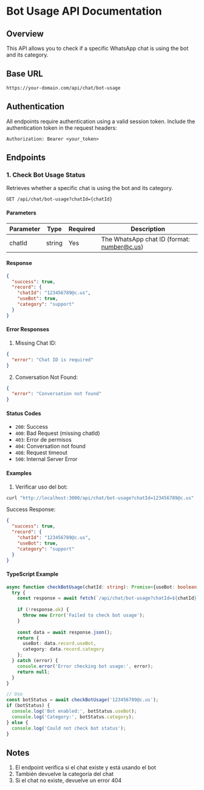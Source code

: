 # Bot Usage API Documentation

## Overview

This API allows you to check if a specific WhatsApp chat is using the bot and its category.

## Base URL

```
https://your-domain.com/api/chat/bot-usage
```

## Authentication

All endpoints require authentication using a valid session token. Include the authentication token in the request headers:

```
Authorization: Bearer <your_token>
```

## Endpoints

### 1. Check Bot Usage Status

Retrieves whether a specific chat is using the bot and its category.

```
GET /api/chat/bot-usage?chatId={chatId}
```

#### Parameters

| Parameter | Type   | Required | Description                                    |
|-----------|--------|----------|------------------------------------------------|
| chatId    | string | Yes      | The WhatsApp chat ID (format: number@c.us)    |

#### Response

```json
{
  "success": true,
  "record": {
    "chatId": "123456789@c.us",
    "useBot": true,
    "category": "support"
  }
}
```

#### Error Responses

1. Missing Chat ID:
```json
{
  "error": "Chat ID is required"
}
```

2. Conversation Not Found:
```json
{
  "error": "Conversation not found"
}
```

#### Status Codes

- `200`: Success
- `400`: Bad Request (missing chatId)
- `403`: Error de permisos
- `404`: Conversation not found
- `408`: Request timeout
- `500`: Internal Server Error

#### Examples

1. Verificar uso del bot:
```bash
curl "http://localhost:3000/api/chat/bot-usage?chatId=123456789@c.us"
```

Success Response:
```json
{
  "success": true,
  "record": {
    "chatId": "123456789@c.us",
    "useBot": true,
    "category": "support"
  }
}
```

#### TypeScript Example

```typescript
async function checkBotUsage(chatId: string): Promise<{useBot: boolean, category: string} | null> {
  try {
    const response = await fetch(`/api/chat/bot-usage?chatId=${chatId}`);
    
    if (!response.ok) {
      throw new Error('Failed to check bot usage');
    }
    
    const data = await response.json();
    return {
      useBot: data.record.useBot,
      category: data.record.category
    };
  } catch (error) {
    console.error('Error checking bot usage:', error);
    return null;
  }
}

// Uso
const botStatus = await checkBotUsage('123456789@c.us');
if (botStatus) {
  console.log('Bot enabled:', botStatus.useBot);
  console.log('Category:', botStatus.category);
} else {
  console.log('Could not check bot status');
}
```

## Notes

1. El endpoint verifica si el chat existe y está usando el bot
2. También devuelve la categoría del chat
3. Si el chat no existe, devuelve un error 404 